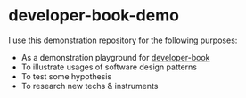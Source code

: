 # developer-book-demo

I use this demonstration repository for the following purposes:

* As a demonstration playground for [developer-book](https://github.com/ivanwolkow/developer-book)
* To illustrate usages of software design patterns
* To test some hypothesis
* To research new techs & instruments
